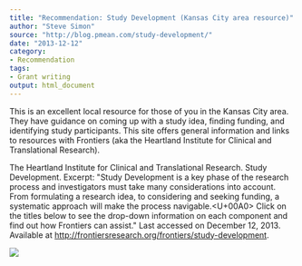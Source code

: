 ```yaml
---
title: "Recommendation: Study Development (Kansas City area resource)"
author: "Steve Simon"
source: "http://blog.pmean.com/study-development/"
date: "2013-12-12"
category:
- Recommendation
tags:
- Grant writing
output: html_document
---
```


This is an excellent local resource for those of you in the Kansas City
area. They have guidance on coming up with a study idea, finding
funding, and identifying study participants. This site offers general
information and links to resources with Frontiers (aka the Heartland
Institute for Clinical and Translational Research).

<!---More--->

The Heartland Institute for Clinical and Translational Research. Study
Development. Excerpt: "Study Development is a key phase of the research
process and investigators must take many considerations into account.
From formulating a research idea, to considering and seeking funding, a
systematic approach will make the process navigable.<U+00A0> Click on the
titles below to see the drop-down information on each component and find
out how Frontiers can assist." Last accessed on December 12, 2013.
Available at <http://frontiersresearch.org/frontiers/study-development>.

![](http://www.pmean.com/images/study-development01.png)




